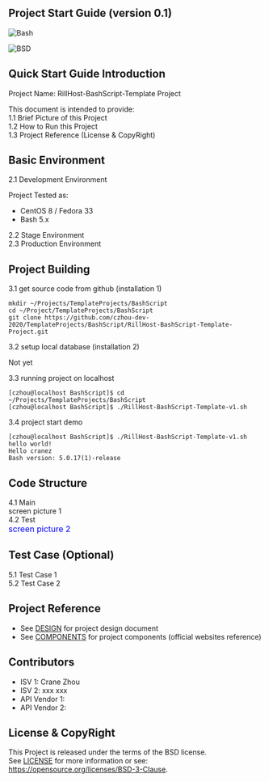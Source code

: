 
Project Start Guide
(version 0.1)
-------------------

![Bash](https://img.shields.io/badge/Bash-3.2+-green.svg)

![BSD](https://img.shields.io/badge/License-BSD3-blue.svg)


## Quick Start Guide Introduction

Project Name: RillHost-BashScript-Template Project  
  
This document is intended to provide:    
1.1 Brief Picture of this Project  
1.2 How to Run this Project  
1.3 Project Reference (License & CopyRight)  

## Basic Environment

2.1 Development Environment  

Project Tested as:  
* CentOS 8 / Fedora 33 
* Bash 5.x 

2.2 Stage Environment  
2.3 Production Environment

## Project Building

3.1 get source code from github (installation 1)

``` 
mkdir ~/Projects/TemplateProjects/BashScript
cd ~/Project/TemplateProjects/BashScript
git clone https://github.com/czhou-dev-2020/TemplateProjects/BashScript/RillHost-BashScript-Template-Project.git 
```

3.2 setup local database (installation 2)

Not yet

3.3 running project on localhost

``` 
[czhou@localhost BashScript]$ cd ~/Projects/TemplateProjects/BashScript
[czhou@localhost BashScript]$ ./RillHost-BashScript-Template-v1.sh
```

3.4 project start demo

``` 
[czhou@localhost BashScript]$ ./RillHost-BashScript-Template-v1.sh 
hello world!
Hello cranez
Bash version: 5.0.17(1)-release

```

## Code Structure

4.1 Main  
screen picture 1 <br>
4.2 Test  
<font color=#0000ff size=3>screen picture 2</font>

## Test Case (Optional) 
5.1 Test Case 1  
5.2 Test Case 2  

## Project Reference
* See [DESIGN](DESIGN) for project design document 
* See [COMPONENTS](COMPONENTS) for project components 
  (official websites reference)

## Contributors
* ISV 1: Crane Zhou
* ISV 2: xxx xxx
* API Vendor 1:
* API Vendor 2:

## License & CopyRight
This Project is released under the terms of the BSD license.  
See [LICENSE](LICENSE.txt) for more information or see:  
https://opensource.org/licenses/BSD-3-Clause.
